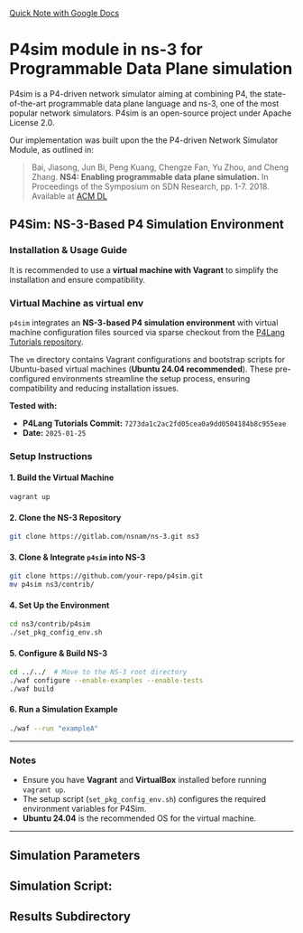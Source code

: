 [Quick Note with Google Docs](https://docs.google.com/document/d/18QQqo4PK8ycuZovrbAacRtFtqWSIqS0v9hRiiUYgvU8/edit?usp=sharing)

# P4sim module in ns-3 for Programmable Data Plane simulation

P4sim is a P4-driven network simulator aiming at combining P4, the state-of-the-art programmable data plane language and ns-3, one of the most popular network simulators. P4sim is an open-source project under Apache License 2.0.

Our implementation was built upon the the P4-driven Network Simulator Module, as outlined in:
> Bai, Jiasong, Jun Bi, Peng Kuang, Chengze Fan, Yu Zhou, and Cheng Zhang. **NS4: Enabling programmable data plane simulation.** In Proceedings of the Symposium on SDN Research, pp. 1-7. 2018. Available at [ACM DL](https://dl.acm.org/doi/abs/10.1145/3185467.3185470)

## P4Sim: NS-3-Based P4 Simulation Environment

### Installation & Usage Guide

It is recommended to use a **virtual machine with Vagrant** to simplify the installation and ensure compatibility.  

### Virtual Machine as virtual env ###

`p4sim` integrates an **NS-3-based P4 simulation environment** with virtual machine configuration files sourced via sparse checkout from the [P4Lang Tutorials repository](https://github.com/p4lang/tutorials/tree/master).  

The `vm` directory contains Vagrant configurations and bootstrap scripts for Ubuntu-based virtual machines (**Ubuntu 24.04 recommended**). These pre-configured environments streamline the setup process, ensuring compatibility and reducing installation issues.  

**Tested with:**  
- **P4Lang Tutorials Commit:** `7273da1c2ac2fd05cea0a9dd0504184b8c955eae`  
- **Date:** `2025-01-25`  

### **Setup Instructions**  

#### **1. Build the Virtual Machine**  
```bash
vagrant up
```

#### **2. Clone the NS-3 Repository**  
```bash
git clone https://gitlab.com/nsnam/ns-3.git ns3
```

#### **3. Clone & Integrate `p4sim` into NS-3**  
```bash
git clone https://github.com/your-repo/p4sim.git
mv p4sim ns3/contrib/
```

#### **4. Set Up the Environment**  
```bash
cd ns3/contrib/p4sim
./set_pkg_config_env.sh
```

#### **5. Configure & Build NS-3**  
```bash
cd ../../  # Move to the NS-3 root directory
./waf configure --enable-examples --enable-tests
./waf build
```

#### **6. Run a Simulation Example**  
```bash
./waf --run "exampleA"
```

---

### **Notes**  
- Ensure you have **Vagrant** and **VirtualBox** installed before running `vagrant up`.  
- The setup script (`set_pkg_config_env.sh`) configures the required environment variables for P4Sim.  
- **Ubuntu 24.04** is the recommended OS for the virtual machine.  

---

## Simulation Parameters ##

## Simulation Script: ##

## Results Subdirectory ##